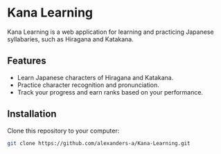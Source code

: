 # Kana Learning

Kana Learning is a web application for learning and practicing Japanese syllabaries, such as Hiragana and Katakana.

## Features

- Learn Japanese characters of Hiragana and Katakana.
- Practice character recognition and pronunciation.
- Track your progress and earn ranks based on your performance.

## Installation

   Clone this repository to your computer:

   ```bash
   git clone https://github.com/alexanders-a/Kana-Learning.git
